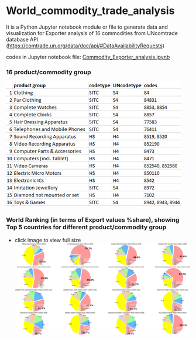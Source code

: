 # World_commodity_trade_analysis
It is a Python Jupyter notebook module or file to generate data and visualization for Exporter analysis of 16 commodities from UNcomtrade database API (https://comtrade.un.org/data/doc/api/#DataAvailabilityRequests)

codes in Jupyter notebook file: [Commodity_Exporter_analysis.ipynb](https://github.com/v-w-dev/World_commodity_trade_analysis/blob/master/Commodity_Exporter_analysis.ipynb) 

### 16 product/commodity group
![the link not valid](https://raw.githubusercontent.com/v-w-dev/World_commodity_trade_analysis/master/product_group.PNG)

### World Ranking (in terms of Export values %share), showing Top 5 countries for different product/commodity group
- click image to view full size
![the link not valid](https://raw.githubusercontent.com/v-w-dev/World_commodity_trade_analysis/master/Exporter_ranking.png)
